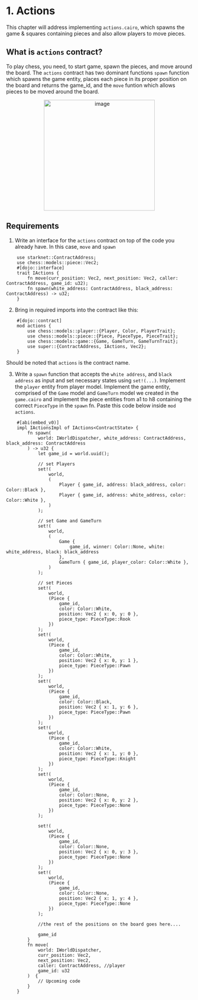 # 1. Actions

This chapter will address implementing `actions.cairo`, which spawns the game & squares containing pieces and also allow players to move pieces.

## What is `actions` contract?

To play chess, you need, to start game, spawn the pieces, and move around the board. The `actions` contract has two dominant functions `spawn` function which spawns the game entity, places each piece in its proper position on the board and returns the game_id, and the `move` funtion which allows pieces to be moved around the board.

<p align="center">
<img src="../../images/board.png" alt="image" width="300" height="auto">

## Requirements

1. Write an interface for the `actions` contract on top of the code you already have. In this case, `move` and `spawn`

```rust,ignore
    use starknet::ContractAddress;
    use chess::models::piece::Vec2;
    #[dojo::interface]
    trait IActions {
        fn move(curr_position: Vec2, next_position: Vec2, caller: ContractAddress, game_id: u32);
        fn spawn(white_address: ContractAddress, black_address: ContractAddress) -> u32;
    }
```

2. Bring in required imports into the contract like this:

```rust,ignore
    #[dojo::contract]
    mod actions {
        use chess::models::player::{Player, Color, PlayerTrait};
        use chess::models::piece::{Piece, PieceType, PieceTrait};
        use chess::models::game::{Game, GameTurn, GameTurnTrait};
        use super::{ContractAddress, IActions, Vec2};
    }
```

Should be noted that `actions` is the contract name.

3. Write a `spawn` function that accepts the `white address`, and `black address` as input and set necessary states using `set!(...)`. Implement the `player` entity from player model. Implement the game entity, comprised of the `Game` model and `GameTurn` model we created in the `game.cairo` and implement the piece entities from a1 to h8 containing the correct `PieceType` in the `spawn` fn. Paste this code below inside `mod actions`.

```rust,ignore
    #[abi(embed_v0)]
    impl IActionsImpl of IActions<ContractState> {
        fn spawn(
            world: IWorldDispatcher, white_address: ContractAddress, black_address: ContractAddress
        ) -> u32 {
            let game_id = world.uuid();

            // set Players
            set!(
                world,
                (
                    Player { game_id, address: black_address, color: Color::Black },
                    Player { game_id, address: white_address, color: Color::White },
                )
            );

            // set Game and GameTurn
            set!(
                world,
                (
                    Game {
                        game_id, winner: Color::None, white: white_address, black: black_address
                    },
                    GameTurn { game_id, player_color: Color::White },
                )
            );

            // set Pieces
            set!(
                world,
                (Piece {
                    game_id,
                    color: Color::White,
                    position: Vec2 { x: 0, y: 0 },
                    piece_type: PieceType::Rook
                })
            );
            set!(
                world,
                (Piece {
                    game_id,
                    color: Color::White,
                    position: Vec2 { x: 0, y: 1 },
                    piece_type: PieceType::Pawn
                })
            );
            set!(
                world,
                (Piece {
                    game_id,
                    color: Color::Black,
                    position: Vec2 { x: 1, y: 6 },
                    piece_type: PieceType::Pawn
                })
            );
            set!(
                world,
                (Piece {
                    game_id,
                    color: Color::White,
                    position: Vec2 { x: 1, y: 0 },
                    piece_type: PieceType::Knight
                })
            );
            set!(
                world,
                (Piece {
                    game_id,
                    color: Color::None,
                    position: Vec2 { x: 0, y: 2 },
                    piece_type: PieceType::None
                })
            );

            set!(
                world,
                (Piece {
                    game_id,
                    color: Color::None,
                    position: Vec2 { x: 0, y: 3 },
                    piece_type: PieceType::None
                })
            );
            set!(
                world,
                (Piece {
                    game_id,
                    color: Color::None,
                    position: Vec2 { x: 1, y: 4 },
                    piece_type: PieceType::None
                })
            );

            //the rest of the positions on the board goes here....

            game_id
        }
        fn move(
            world: IWorldDispatcher,
            curr_position: Vec2,
            next_position: Vec2,
            caller: ContractAddress, //player
            game_id: u32
        )  {
            // Upcoming code
        }
    }
```
